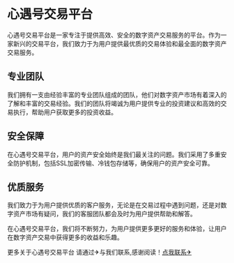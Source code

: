 # 心遇号交易平台

心遇号交易平台是一家专注于提供高效、安全的数字资产交易服务的平台。作为一家新兴的交易平台，我们致力于为用户提供最优质的交易体验和最全面的数字资产交易服务。

## 专业团队

我们拥有一支由经验丰富的专业团队组成的团队，他们对数字资产市场有着深入的了解和丰富的交易经验。我们的团队将竭诚为用户提供专业的投资建议和高效的交易执行，帮助用户获取更多的投资收益。

## 安全保障

在心遇号交易平台，用户的资产安全始终是我们最关注的问题。我们采用了多重安全防护机制，包括SSL加密传输、冷钱包存储等，确保用户的资产安全可靠。

## 优质服务

我们致力于为用户提供优质的客户服务，无论是在交易过程中遇到问题，还是对数字资产市场有疑问，我们的客服团队都会及时为用户提供帮助和解答。

在心遇号交易平台，我们将不断努力，为用户提供更多更好的服务和体验，让用户在数字资产交易中获得更多的收益和乐趣。

更多关于心遇号交易平台 请通过✈与我们联系,感谢阅读！[点我联系✈](https://ai.G208.com)
